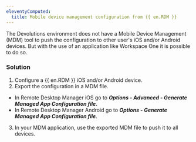 ```yaml
---
eleventyComputed:
  title: Mobile device management configuration from {{ en.RDM }}
---
```

The Devolutions environment does not have a Mobile Device Management (MDM) tool to push the configuration to other user's iOS and/or Android devices. But with the use of an application like Workspace One it is possible to do so.

### Solution

1. Configure a {{ en.RDM }} iOS and/or Android device.
1. Export the configuration in a MDM file.
* In Remote Desktop Manager iOS go to ***Options - Advanced - Generate Managed App Configuration file***.
* In Remote Desktop Manager Android go to ***Options - Generate Managed App Configuration file***.
3. In your MDM application, use the exported MDM file to push it to all devices.
